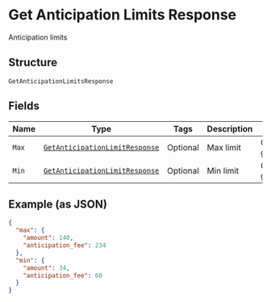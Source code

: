 
# Get Anticipation Limits Response

Anticipation limits

## Structure

`GetAnticipationLimitsResponse`

## Fields

| Name | Type | Tags | Description | Getter | Setter |
|  --- | --- | --- | --- | --- | --- |
| `Max` | [`GetAnticipationLimitResponse`](../../doc/models/get-anticipation-limit-response.md) | Optional | Max limit | GetAnticipationLimitResponse getMax() | setMax(GetAnticipationLimitResponse max) |
| `Min` | [`GetAnticipationLimitResponse`](../../doc/models/get-anticipation-limit-response.md) | Optional | Min limit | GetAnticipationLimitResponse getMin() | setMin(GetAnticipationLimitResponse min) |

## Example (as JSON)

```json
{
  "max": {
    "amount": 140,
    "anticipation_fee": 234
  },
  "min": {
    "amount": 34,
    "anticipation_fee": 60
  }
}
```

